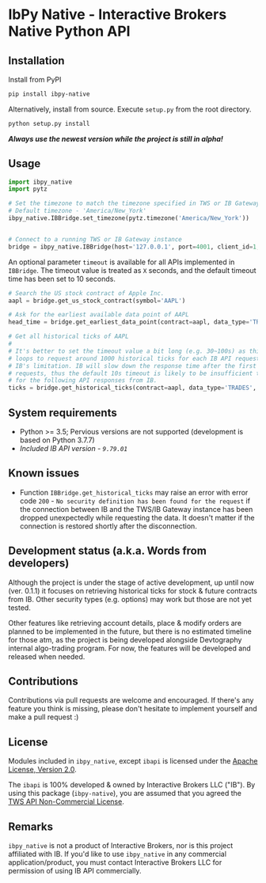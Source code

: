 # IbPy Native - Interactive Brokers Native Python API

## Installation
Install from PyPI
```sh
pip install ibpy-native
```

Alternatively, install from source. Execute `setup.py` from the root directory.
```sh
python setup.py install
```

__*Always use the newest version while the project is still in alpha!*__

## Usage
```python
import ibpy_native
import pytz

# Set the timezone to match the timezone specified in TWS or IB Gateway when login
# Default timezone - 'America/New_York'
ibpy_native.IBBridge.set_timezone(pytz.timezone('America/New_York'))


# Connect to a running TWS or IB Gateway instance
bridge = ibpy_native.IBBridge(host='127.0.0.1', port=4001, client_id=1, auto_conn=True)
```

An optional parameter `timeout` is available for all APIs implemented in 
`IBBridge`. The timeout value is treated as `X` seconds, and the default timeout 
time has been set to 10 seconds.

```python
# Search the US stock contract of Apple Inc.
aapl = bridge.get_us_stock_contract(symbol='AAPL')

# Ask for the earliest available data point of AAPL
head_time = bridge.get_earliest_data_point(contract=aapl, data_type='TRADES')

# Get all historical ticks of AAPL
#
# It's better to set the timeout value a bit long (e.g. 30~100s) as this API 
# loops to request around 1000 historical ticks for each IB API request due to 
# IB's limitation. IB will slow down the response time after the first 10~20 
# requests, thus the default 10s timeout is likely to be insufficient to wait 
# for the following API responses from IB.
ticks = bridge.get_historical_ticks(contract=aapl, data_type='TRADES', timeout=100)
```

## System requirements
- Python >= 3.5; Pervious versions are not supported (development is based on 
Python 3.7.7)
- _Included IB API version - `9.79.01`_

## Known issues
- Function `IBBridge.get_historical_ticks` may raise an error with error code 
`200` - `No security definition has been found for the request` if the 
connection between IB and the TWS/IB Gateway instance has been dropped 
unexpectedly while requesting the data. It doesn't matter if the connection is 
restored shortly after the disconnection.

## Development status (a.k.a. Words from developers)
Although the project is under the stage of active development, up until now
(ver. 0.1.1) it focuses on retrieving historical ticks for stock & future
contracts from IB. Other security types (e.g. options) may work but those are
not yet tested.

Other features like retrieving account details, place & modify orders are
planned to be implemented in the future, but there is no estimated timeline for 
those atm, as the project is being developed alongside Devtography internal 
algo-trading program. For now, the features will be developed and released when 
needed.

## Contributions
Contributions via pull requests are welcome and encouraged. If there's any 
feature you think is missing, please don't hesitate to implement yourself and 
make a pull request :)

## License
Modules included in `ibpy_native`, except `ibapi` is licensed under the 
[Apache License, Version 2.0](LICENSE.md).

The `ibapi` is 100% developed & owned by Interactive Brokers LLC ("IB"). By 
using this package (`ibpy-native`), you are assumed that you agreed the 
[TWS API Non-Commercial License].

## Remarks
`ibpy_native` is not a product of Interactive Brokers, nor is this project 
affiliated with IB. If you'd like to use `ibpy_native` in any commercial 
application/product, you must contact Interactive Brokers LLC for permission 
of using IB API commercially.

[TWS API Non-Commercial License]: https://interactivebrokers.github.io/index.html
